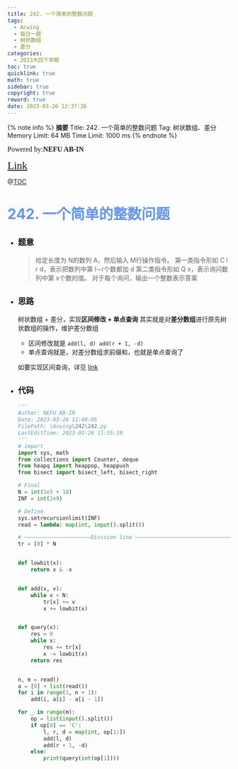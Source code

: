 ```yaml
---
title: 242. 一个简单的整数问题
tags:
  - Acwing
  - 每日一题
  - 树状数组
  - 差分
categories:
  - 2023大四下学期
toc: true
quicklink: true
math: true
sidebar: true
copyright: true
reward: true
date: 2023-03-26 12:37:26
---
```



{% note info %}
**摘要**
Title: 242. 一个简单的整数问题
Tag: 树状数组、差分
Memory Limit: 64 MB
Time Limit: 1000 ms
{% endnote %}
<!-- more -->

<font size=3 face=楷体>Powered by:**NEFU AB-IN**</font>

<font color=#FFA500 size=5 face=楷体>[Link](https://www.acwing.com/problem/content/248/)</font>

@[TOC](文章目录)

# <font color=#6495ED size=6>242. 一个简单的整数问题</font>

* ## <font size=4 face=粗体>题意</font>

  >给定长度为 N的数列 A，然后输入 M行操作指令。
  >第一类指令形如 C l r d，表示把数列中第 l∼r个数都加 d
  >第二类指令形如 Q x，表示询问数列中第 x个数的值。
  >对于每个询问，输出一个整数表示答案

* ## <font size=4 face=粗体>思路</font>

  树状数组 + 差分，实现**区间修改 + 单点查询**
  其实就是对**差分数组**进行原先树状数组的操作，维护差分数组
  * 区间修改就是  `add(l, d) add(r + 1, -d)`
  * 单点查询就是，对差分数组求前缀和，也就是单点查询了

  如要实现区间查询，详见 [link](https://blog.ab-in.cn/2022/03/27/Acwing2022-3-27-1/)

* ## <font size=4 face=粗体>代码</font>

  ```python
  '''
  Author: NEFU AB-IN
  Date: 2023-03-26 11:48:05
  FilePath: \Acwing\242\242.py
  LastEditTime: 2023-03-26 11:55:10
  '''
  # import
  import sys, math
  from collections import Counter, deque
  from heapq import heappop, heappush
  from bisect import bisect_left, bisect_right

  # Final
  N = int(1e5 + 10)
  INF = int(2e9)

  # Define
  sys.setrecursionlimit(INF)
  read = lambda: map(int, input().split())

  # —————————————————————Division line ————————————————————————————————————————
  tr = [0] * N


  def lowbit(x):
      return x & -x


  def add(x, v):
      while x < N:
          tr[x] += v
          x += lowbit(x)


  def query(x):
      res = 0
      while x:
          res += tr[x]
          x -= lowbit(x)
      return res


  n, m = read()
  a = [0] + list(read())
  for i in range(1, n + 1):
      add(i, a[i] - a[i - 1])

  for _ in range(m):
      op = list(input().split())
      if op[0] == 'C':
          l, r, d = map(int, op[1:])
          add(l, d)
          add(r + 1, -d)
      else:
          print(query(int(op[1])))
  ```